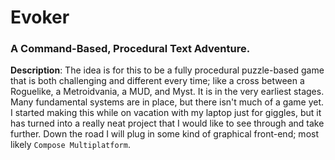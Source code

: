 # Evoker

### A Command-Based, Procedural Text Adventure. 

**Description**: The idea is for this to be a fully procedural puzzle-based game that is both challenging and different every time; like a cross between a Roguelike, a Metroidvania, a MUD, and Myst. It is in the very earliest stages. Many fundamental systems are in place, but there isn't much of a game yet. I started making this while on vacation with my laptop just for giggles, but it has turned into a really neat project that I would like to see through and take further. Down the road I will plug in some kind of graphical front-end; most likely `Compose Multiplatform`.